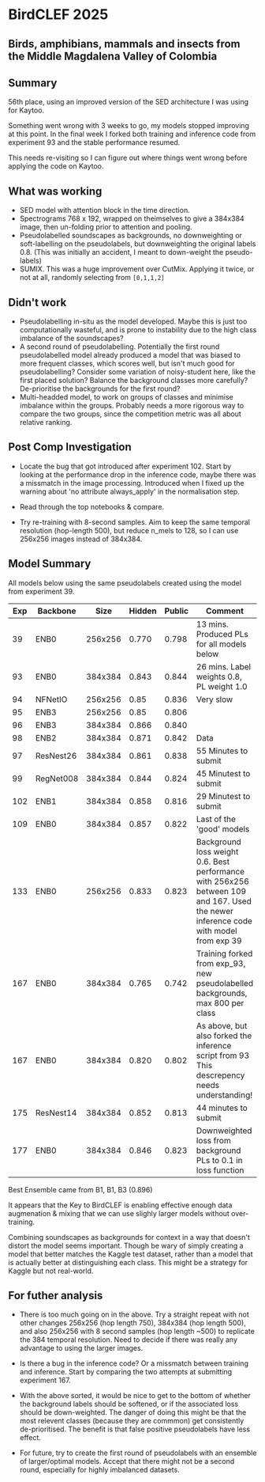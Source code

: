 # BirdCLEF 2025

## Birds, amphibians, mammals and insects from the Middle Magdalena Valley of Colombia

## Summary

56th place, using an improved version of the SED architecture I was using for Kaytoo.

Something went wrong with 3 weeks to go, my models stopped improving at this point.  In the final week I forked both training and inference code from experiment 93 and the stable performance resumed.

This needs re-visiting so I can figure out where things went wrong before applying the code on Kaytoo.

## What was working

* SED model with attention block in the time direction.  
* Spectrograms 768 x 192, wrapped on theimselves to give a 384x384 image, then un-folding prior to attention and pooling.
* Pseudolabelled soundscapes as backgrounds, no downweighting or soft-labelling on the pseudolabels, but downweighting the original labels 0.8.  (This was initially an accident, I meant to down-weight the pseudo-labels)
* SUMIX.   This was a huge improvement over CutMix.  Applying it twice, or not at all, randomly selecting from `[0,1,1,2]`

## Didn't work  

* Pseudolabelling in-situ as the model developed.   Maybe this is just too computationally wasteful, and is prone to instability due to the high class imbalance of the soundscapes?  
* A second round of pseudolabelling.  Potentially the first round pseudolabelled model already produced a model that was biased to more frequent classes, which scores well, but isn't much good for pseudolabelling?   Consider some variation of noisy-student here, like the first placed solution?  Balance the background classes more carefully?  De-prioritise the backgrounds for the first round?
* Multi-headded model, to work on groups of classes and minimise imbalance within the groups.  Probably needs a more rigorous way to compare the two groups, since the competition metric was all about relative ranking.

## Post Comp Investigation

* Locate the bug that got introduced after experiment 102.  Start by looking at the performance drop in the inference code, maybe there was a missmatch in the image processing.  Introduced when I fixed up the warning about 'no attribute always_apply'  in the normalisation step.

* Read through the top notebooks & compare.

* Try re-training with 8-second samples.  Aim to keep the same temporal resolution (hop-length 500), but reduce n_mels to 128, so I can use 256x256 images instead of 384x384.

## Model Summary

All models below using the same pseudolabels created using the model from experiment 39.

| Exp | Backbone | Size | Hidden | Public | Comment |
|----------|----------|----------|----------|----------|----------|
| 39       | ENB0     | 256x256  |  0.770  |  0.798   | 13 mins. Produced PLs for all models below |
| 93       | ENB0     | 384x384   |  0.843  |  0.844   | 26 mins. Label weights 0.8, PL weight 1.0   |
| 94       | NFNetIO  | 256x256   |  0.85   |  0.836   | Very slow     |
| 95       | ENB3     | 256x256   |  0.85   | 0.806    |               |
| 96       | ENB3     | 384x384   |  0.866  | 0.840    |               |
| 98       | ENB2     | 384x384   | 0.871   | 0.842    | Data     |
| 97       | ResNest26| 384x384   | 0.861   |0.838   | 55 Minutes to submit     |
| 99       | RegNet008| 384x384   | 0.844   | 0.824  | 45 Minutest to submit    |
| 102      | ENB1     | 384x384   | 0.858   | 0.816     | 29 Minutest to submit |
| 109      | ENB0     | 384x384   | 0.857   | 0.822     | Last of the 'good' models     |
| 133      | ENB0     | 256x256   | 0.833   | 0.823     | Background loss weight 0.6.  Best performance with 256x256 between 109 and 167.  Used the newer inference code with model from exp 39 |
| 167      | ENB0     | 384x384   | 0.765   | 0.742     | Training forked from exp_93, new pseudolabelled backgrounds, max 800 per class|
| 167      | ENB0     | 384x384   | 0.820   | 0.802     | As above, but also forked the inference script from 93 This descrepency needs understanding!|
| 175      | ResNest14| 384x384   |0.852   | 0.813     | 44 minutes to submit |
| 177      | ENB0     | 384x384   |0.846   | 0.823     | Downweighted loss from background PLs to 0.1 in loss function |

Best Ensemble came from B1, B1, B3 (0.896)

It appears that the Key to BirdCLEF is enabling effective enough data augmenation & mixing that we can use slighly larger models without over-training.  

Combining soundscapes as backgrounds for context in a way that doesn't distort the model seems important.  Though be wary of simply creating a model that better matches the Kaggle test dataset, rather than a model that is actually better at distinguishing each class.  This might be a strategy for Kaggle but not real-world.

## For futher analysis

* There is too much going on in the above.  Try a straight repeat with not other changes 256x256 (hop length 750), 384x384 (hop length 500),  and also 256x256 with 8 second samples (hop length ~500) to replicate the 384 temporal resolution.  Need to decide if there was really any advantage to using the larger images.

* Is there a bug in the inference code?  Or a missmatch between training and inference.  Start by comparing the two attempts at submitting experiment 167.

* With the above sorted, it would be nice to get to the bottom of whether the background labels should be softened, or if the associated loss should be down-weighted.  The danger of doing this might be that the most relevent classes (because they are commmon) get consistently de-prioritised.   The benefit is that false positive pseudolabels have less effect.

* For future, try to create the first round of pseudolabels with an ensemble of larger/optimal models.  Accept that there might not be a second round, especially for highly imbalanced datasets.
